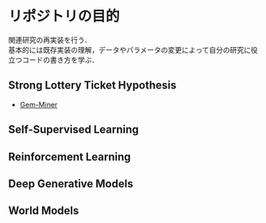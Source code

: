 # リポジトリの目的
関連研究の再実装を行う．  
基本的には既存実装の理解，データやパラメータの変更によって自分の研究に役立つコードの書き方を学ぶ．

## Strong Lottery Ticket Hypothesis  
- [Gem-Miner](https://arxiv.org/pdf/2202.12002.pdf)

## Self-Supervised Learning  

## Reinforcement Learning  

## Deep Generative Models  

## World Models  